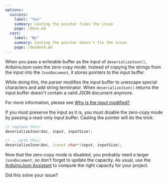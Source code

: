 ```yaml
---
options:
  success:
    label: "Yes"
    summary: Casting the pointer fixes the issue
    page: /done.md
  cast:
    label: "No"
    summary: Casting the pointer doesn't fix the issue
    page: /deadend.md
---
```


When you pass a writeable buffer as the input of `deserializeJson()`, ArduinoJson uses the zero-copy mode. Instead of copying the strings from the input into the `JsonDocument`, it stores pointers to the input buffer.

While doing this, the parser modifies the input buffer to unescape special characters and add string terminator.
When `deserializeJson()` returns the input buffer doesn't contain a valid JSON document anymore.

For more information, please see [Why is the input modified?](/v6/issues/altered-input/)

If you must preserve the input as it is, you must disable the zero-copy mode by passing a read-only input buffer. Casting the pointer will do the trick:

```c++
// replace this:
deserializeJson(doc, input, inputSize);

// ...with this:
deserializeJson(doc, (const char*)input, inputSize);
```

Now that the zero-copy mode is disabled, you probably need a larger `JsonDocument`, so don't forget to update the capacity. As usual, use the [ArduinoJson Assistant](/v6/assistant/) to compute the right capacity for your project.

Did this solve your issue?
